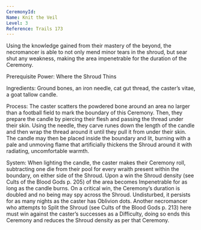 ```yaml
---
CeremonyId: 
Name: Knit the Veil
Level: 3
Reference: Trails 173
---
```

Using the knowledge gained from their mastery of the beyond, the necromancer is able to not only mend minor tears in the shroud, but sear shut any weakness, making the area impenetrable for the duration of the Ceremony. 

Prerequisite Power: Where the Shroud Thins 

Ingredients: Ground bones, an iron needle, cat gut thread, the caster’s vitae, a goat tallow candle. 

Process: The caster scatters the powdered bone around an area no larger than a football field to mark the boundary of this Ceremony. Then, they prepare the candle by piercing their flesh and passing the thread under their skin. Using the needle, they carve runes down the length of the candle and then wrap the thread around it until they pull it from under their skin. The candle may then be placed inside the boundary and lit, burning with a pale and unmoving flame that artificially thickens the Shroud around it with radiating, uncomfortable warmth. 

System: When lighting the candle, the caster makes their Ceremony roll, subtracting one die from their pool for every wraith present within the boundary, on either side of the Shroud. Upon a win the Shroud density (see Cults of the Blood Gods p. 205) of the area becomes Impenetrable for as long as the candle burns. On a critical win, the Ceremony’s duration is doubled and no being may spy across the Shroud. Undisturbed, it persists for as many nights as the caster has Oblivion dots. Another necromancer who attempts to Split the Shroud (see Cults of the Blood Gods p. 213) here must win against the caster’s successes as a Difficulty, doing so ends this Ceremony and reduces the Shroud density as per that Ceremony.